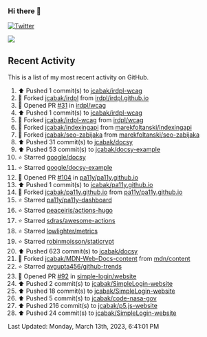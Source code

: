 ### Hi there 👋

[![Twitter](https://img.shields.io/twitter/follow/jcabak?style=social)](https://twitter.com/intent/follow?screen_name=JCabak)

![](http://github-profile-summary-cards.vercel.app/api/cards/profile-details?username=jcabak&theme=github)

<!--
**jcabak/jcabak** is a ✨ _special_ ✨ repository because its `README.md` (this file) appears on your GitHub profile.

Here are some ideas to get you started:

- 🔭 I’m currently working on ...
- 🌱 I’m currently learning ...
- 👯 I’m looking to collaborate on ...
- 🤔 I’m looking for help with ...
- 💬 Ask me about ...
- 📫 How to reach me: ...
- 😄 Pronouns: ...
- ⚡ Fun fact: ...
-->
## Recent Activity

This is a list of my most recent activity on GitHub.

<!--RECENT_ACTIVITY:start-->
1. ⬆️ Pushed 1 commit(s) to [jcabak/irdpl-wcag](https://github.com/jcabak/irdpl-wcag)<br>
2. 🔱 Forked [jcabak/irdpl](https://github.com/jcabak/irdpl) from [irdpl/irdpl.github.io](https://github.com/irdpl/irdpl.github.io)<br>
3. 💪 Opened PR [#31](https://github.com/irdpl/wcag/pull/31) in [irdpl/wcag](https://github.com/irdpl/wcag)<br>
4. ⬆️ Pushed 1 commit(s) to [jcabak/irdpl-wcag](https://github.com/jcabak/irdpl-wcag)<br>
5. 🔱 Forked [jcabak/irdpl-wcag](https://github.com/jcabak/irdpl-wcag) from [irdpl/wcag](https://github.com/irdpl/wcag)<br>
6. 🔱 Forked [jcabak/indexingapi](https://github.com/jcabak/indexingapi) from [marekfoltanski/indexingapi](https://github.com/marekfoltanski/indexingapi)<br>
7. 🔱 Forked [jcabak/seo-zabijaka](https://github.com/jcabak/seo-zabijaka) from [marekfoltanski/seo-zabijaka](https://github.com/marekfoltanski/seo-zabijaka)<br>
8. ⬆️ Pushed 31 commit(s) to [jcabak/docsy](https://github.com/jcabak/docsy)<br>
9. ⬆️ Pushed 53 commit(s) to [jcabak/docsy-example](https://github.com/jcabak/docsy-example)<br>
10. ⭐ Starred [google/docsy](https://github.com/google/docsy)<br>
11. ⭐ Starred [google/docsy-example](https://github.com/google/docsy-example)<br>
12. 💪 Opened PR [#104](https://github.com/pa11y/pa11y.github.io/pull/104) in [pa11y/pa11y.github.io](https://github.com/pa11y/pa11y.github.io)<br>
13. ⬆️ Pushed 1 commit(s) to [jcabak/pa11y.github.io](https://github.com/jcabak/pa11y.github.io)<br>
14. 🔱 Forked [jcabak/pa11y.github.io](https://github.com/jcabak/pa11y.github.io) from [pa11y/pa11y.github.io](https://github.com/pa11y/pa11y.github.io)<br>
15. ⭐ Starred [pa11y/pa11y-dashboard](https://github.com/pa11y/pa11y-dashboard)<br>
16. ⭐ Starred [peaceiris/actions-hugo](https://github.com/peaceiris/actions-hugo)<br>
17. ⭐ Starred [sdras/awesome-actions](https://github.com/sdras/awesome-actions)<br>
18. ⭐ Starred [lowlighter/metrics](https://github.com/lowlighter/metrics)<br>
19. ⭐ Starred [robinmoisson/staticrypt](https://github.com/robinmoisson/staticrypt)<br>
20. ⬆️ Pushed 623 commit(s) to [jcabak/docsy](https://github.com/jcabak/docsy)<br>
21. 🔱 Forked [jcabak/MDN-Web-Docs-content](https://github.com/jcabak/MDN-Web-Docs-content) from [mdn/content](https://github.com/mdn/content)<br>
22. ⭐ Starred [avgupta456/github-trends](https://github.com/avgupta456/github-trends)<br>
23. 💪 Opened PR [#92](https://github.com/simple-login/website/pull/92) in [simple-login/website](https://github.com/simple-login/website)<br>
24. ⬆️ Pushed 2 commit(s) to [jcabak/SimpleLogin-website](https://github.com/jcabak/SimpleLogin-website)<br>
25. ⬆️ Pushed 18 commit(s) to [jcabak/SimpleLogin-website](https://github.com/jcabak/SimpleLogin-website)<br>
26. ⬆️ Pushed 5 commit(s) to [jcabak/code-nasa-gov](https://github.com/jcabak/code-nasa-gov)<br>
27. ⬆️ Pushed 216 commit(s) to [jcabak/p5.js-website](https://github.com/jcabak/p5.js-website)<br>
28. ⬆️ Pushed 24 commit(s) to [jcabak/SimpleLogin-website](https://github.com/jcabak/SimpleLogin-website)<br>
<!--RECENT_ACTIVITY:end-->

<!--RECENT_ACTIVITY:last_update-->
Last Updated: Monday, March 13th, 2023, 6:41:01 PM
<!--RECENT_ACTIVITY:last_update_end-->
